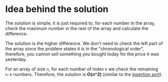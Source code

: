 # Idea behind the solution

The solution is simple, it is just required to, for each number in the array, check the maximum number in the rest of the array and calculate the difference.

The solution is the higher difference. We don't need to check the left part of the array since the problem states it is in the "chronological order", therefore, you cannot sell something you bought today for the price it was yesterday.

For an array of size `n`, for each number of index `k` we check the remaining `n-k` numbers. Therefore, the solution is **O(n^2)** (similar to the [insertion sort](https://pt.wikipedia.org/wiki/Selection_sort)).
